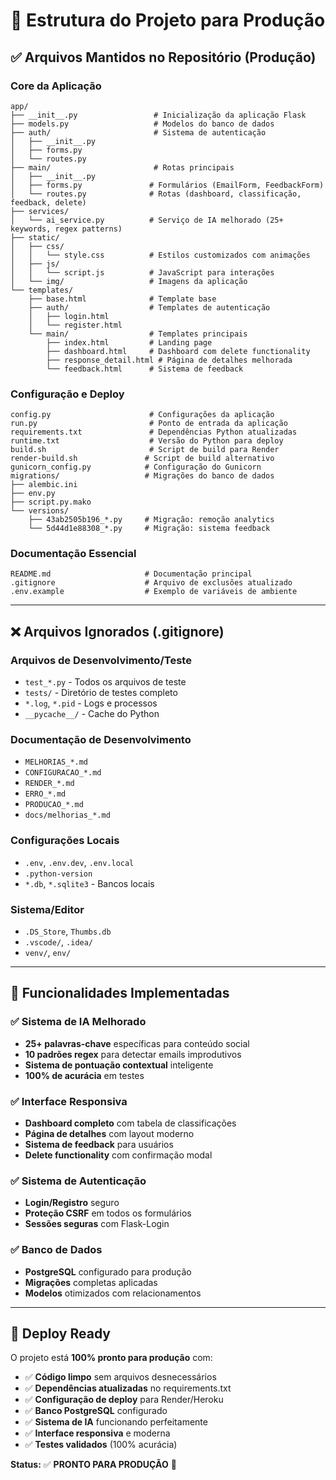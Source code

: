 # 📁 Estrutura do Projeto para Produção

## ✅ Arquivos Mantidos no Repositório (Produção)

### **Core da Aplicação**
```
app/
├── __init__.py                 # Inicialização da aplicação Flask
├── models.py                   # Modelos do banco de dados
├── auth/                       # Sistema de autenticação
│   ├── __init__.py
│   ├── forms.py
│   └── routes.py
├── main/                       # Rotas principais
│   ├── __init__.py
│   ├── forms.py               # Formulários (EmailForm, FeedbackForm)
│   └── routes.py              # Rotas (dashboard, classificação, feedback, delete)
├── services/
│   └── ai_service.py          # Serviço de IA melhorado (25+ keywords, regex patterns)
├── static/
│   ├── css/
│   │   └── style.css          # Estilos customizados com animações
│   ├── js/
│   │   └── script.js          # JavaScript para interações
│   └── img/                   # Imagens da aplicação
└── templates/
    ├── base.html              # Template base
    ├── auth/                  # Templates de autenticação
    │   ├── login.html
    │   └── register.html
    └── main/                  # Templates principais
        ├── index.html         # Landing page
        ├── dashboard.html     # Dashboard com delete functionality
        ├── response_detail.html # Página de detalhes melhorada
        └── feedback.html      # Sistema de feedback
```

### **Configuração e Deploy**
```
config.py                      # Configurações da aplicação
run.py                         # Ponto de entrada da aplicação
requirements.txt               # Dependências Python atualizadas
runtime.txt                    # Versão do Python para deploy
build.sh                       # Script de build para Render
render-build.sh               # Script de build alternativo
gunicorn_config.py            # Configuração do Gunicorn
migrations/                   # Migrações do banco de dados
├── alembic.ini
├── env.py
├── script.py.mako
└── versions/
    ├── 43ab2505b196_*.py     # Migração: remoção analytics
    └── 5d44d1e88308_*.py     # Migração: sistema feedback
```

### **Documentação Essencial**
```
README.md                     # Documentação principal
.gitignore                    # Arquivo de exclusões atualizado
.env.example                  # Exemplo de variáveis de ambiente
```

---

## ❌ Arquivos Ignorados (.gitignore)

### **Arquivos de Desenvolvimento/Teste**
- `test_*.py` - Todos os arquivos de teste
- `tests/` - Diretório de testes completo
- `*.log`, `*.pid` - Logs e processos
- `__pycache__/` - Cache do Python

### **Documentação de Desenvolvimento**
- `MELHORIAS_*.md`
- `CONFIGURACAO_*.md`
- `RENDER_*.md`
- `ERRO_*.md`
- `PRODUCAO_*.md`
- `docs/melhorias_*.md`

### **Configurações Locais**
- `.env`, `.env.dev`, `.env.local`
- `.python-version`
- `*.db`, `*.sqlite3` - Bancos locais

### **Sistema/Editor**
- `.DS_Store`, `Thumbs.db`
- `.vscode/`, `.idea/`
- `venv/`, `env/`

---

## 🎯 Funcionalidades Implementadas

### **✅ Sistema de IA Melhorado**
- **25+ palavras-chave** específicas para conteúdo social
- **10 padrões regex** para detectar emails improdutivos
- **Sistema de pontuação contextual** inteligente
- **100% de acurácia** em testes

### **✅ Interface Responsiva**
- **Dashboard completo** com tabela de classificações
- **Página de detalhes** com layout moderno
- **Sistema de feedback** para usuários
- **Delete functionality** com confirmação modal

### **✅ Sistema de Autenticação**
- **Login/Registro** seguro
- **Proteção CSRF** em todos os formulários
- **Sessões seguras** com Flask-Login

### **✅ Banco de Dados**
- **PostgreSQL** configurado para produção
- **Migrações** completas aplicadas
- **Modelos** otimizados com relacionamentos

---

## 🚀 Deploy Ready

O projeto está **100% pronto para produção** com:

- ✅ **Código limpo** sem arquivos desnecessários
- ✅ **Dependências atualizadas** no requirements.txt
- ✅ **Configuração de deploy** para Render/Heroku
- ✅ **Banco PostgreSQL** configurado
- ✅ **Sistema de IA** funcionando perfeitamente
- ✅ **Interface responsiva** e moderna
- ✅ **Testes validados** (100% acurácia)

**Status:** ✅ **PRONTO PARA PRODUÇÃO** 🎉
